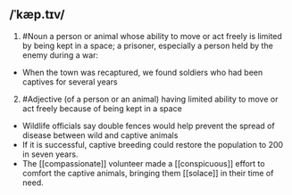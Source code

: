 ## /ˈkæp.tɪv/
1. #Noun
a person or animal whose ability to move or act freely is limited by being kept in a space; a prisoner, especially a person held by the enemy during a war:

- When the town was recaptured, we found soldiers who had been captives for several years

2. #Adjective
(of a person or an animal) having limited ability to move or act freely because of being kept in a space

- Wildlife officials say double fences would help prevent the spread of disease between wild and captive animals
- If it is successful, captive breeding could restore the population to 200 in seven years.
- The [[compassionate]] volunteer made a [[conspicuous]] effort to comfort the captive animals, bringing them [[solace]] in their time of need.